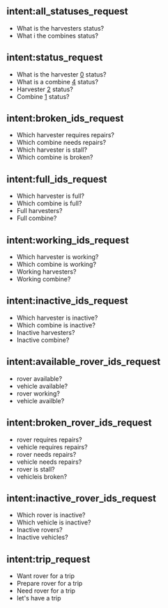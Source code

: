 ## intent:all_statuses_request
 - What is the harvesters status?
 - What i the combines status?

## intent:status_request
 - What is the harvester [0](number) status?
 - What is a combine [4](number) status?
 - Harvester [2](number) status?
 - Combine [1](number) status?

## intent:broken_ids_request
 - Which harvester requires repairs?
 - Which combine needs repairs?
 - Which harvester is stall?
 - Which combine is broken?
    
## intent:full_ids_request
 - Which harvester is full?
 - Which combine is full?
 - Full harvesters?
 - Full combine?
    
## intent:working_ids_request
 - Which harvester is working?
 - Which combine is working?
 - Working harvesters?
 - Working combine?
    
## intent:inactive_ids_request
 - Which harvester is inactive?
 - Which combine is inactive?
 - Inactive harvesters?
 - Inactive combine?
    
## intent:available_rover_ids_request
 - rover available?
 - vehicle available?
 - rover working?
 - vehicle availble?
    
## intent:broken_rover_ids_request
 - rover requires repairs?
 - vehicle requires repairs?
 - rover needs repairs?
 - vehicle needs repairs?
 - rover is stall?
 - vehicleis broken?

## intent:inactive_rover_ids_request
 - Which rover is inactive?
 - Which vehicle is inactive?
 - Inactive rovers?
 - Inactive vehicles?
      
## intent:trip_request
 - Want rover for a trip
 - Prepare rover for a trip
 - Need rover for a trip
 - let's have a trip